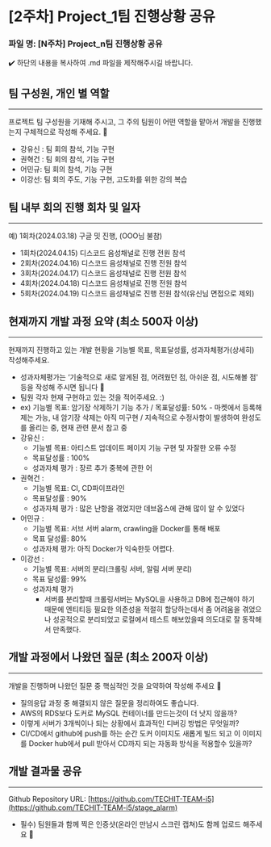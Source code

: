 # [2주차] Project_1팀 진행상황 공유

### 파일 명: [N주차] Project_n팀 진행상황 공유

<aside>
✔️ 하단의 내용을 복사하여 .md 파일을 제작해주시길 바랍니다.

</aside>

## 팀 구성원, 개인 별 역할

---

프로젝트 팀 구성원을 기재해 주시고, 그 주의 팀원이 어떤 역할을 맡아서 개발을 진행했는지 구체적으로 작성해 주세요. 🙂 

- 강유신 : 팀 회의 참석, 기능 구현
- 권혁건 : 팀 회의 참석, 기능 구현
- 어민규: 팀 회의 참석, 기능 구현
- 이강선: 팀 회의 주도, 기능 구현, 고도화를 위한 강의 복습

## 팀 내부 회의 진행 회차 및 일자

---

예) 1회차(2024.03.18) 구글 밋 진행, (OOO님 불참)

- 1회차(2024.04.15) 디스코드 음성채널로 진행 전원 참석
- 2회차(2024.04.16) 디스코드 음성채널로 진행 전원 참석
- 3회차(2024.04.17) 디스코드 음성채널로 진행 전원 참석
- 4회차(2024.04.18) 디스코드 음성채널로 진행 전원 참석
- 5회차(2024.04.19) 디스코드 음성채널로 진행 전원 참석(유신님 면접으로 제외)

## 현재까지 개발 과정 요약 (최소 500자 이상)

---

현재까지 진행하고 있는 개발 현황을 기능별 목표, 목표달성률, 성과자체평가(상세히) 작성해주세요.

- 성과자체평가는 ‘기술적으로 새로 알게된 점, 어려웠던 점, 아쉬운 점, 시도해볼 점' 등을 작성해 주시면 됩니다 🙂
- 팀원 각자 현재 구현하고 있는 것을 적어주세요. :)
- ex) 기능별 목표: 암기장 삭제하기 기능 추가 / 목표달성률: 50% - 마켓에서 등록해제는 가능, 내 암기장 삭제는 아직 미구현 / 지속적으로 수정사항이 발생하여 완성도를 올리는 중, 현재 관련 문서 참고 중
- 강유신 :
    - 기능별 목표: 아티스트 업데이트 페이지 기능 구현 및 자잘한 오류 수정
    - 목표달성률 : 100%
    - 성과자체 평가 : 장르 추가 중복에 관한 어
- 권혁건 :
    - 기능별 목표: CI, CD파이프라인
    - 목표달성률 : 90%
    - 성과자체 평가 : 많은 난항을 겪었지만 데브옵스에 관해 많이 알 수 있었다
- 어민규 :
    - 기능별 목표: 서브 서버 alarm, crawling을 Docker를 통해 배포
    - 목표 달성률: 80%
    - 성과자체 평가: 아직 Docker가 익숙한듯 어렵다.
- 이강선 :
    - 기능별 목표: 서버의 분리(크롤링 서버, 알림 서버 분리)
    - 목표 달성률: 99%
    - 성과자체 평가
        - 서버를 분리할때 크롤링서버는 MySQL을 사용하고 DB에 접근해야 하기 때문에 엔티티등 필요한 의존성을 적절히 할당하는데서 좀 어려움을 겪었으나 성공적으로 분리되었고 로컬에서 테스트 해보았을때 의도대로 잘 동작해서 만족했다.
        

## 개발 과정에서 나왔던 질문 (최소 200자 이상)

---

개발을 진행하며 나왔던 질문 중 핵심적인 것을 요약하여 작성해 주세요 🙂

- 질의응답 과정 중 해결되지 않은 질문을 정리하여도 좋습니다.
- AWS의 RDS보다 도커로 MySQL 컨테이너를 만드는것이 더 낫지 않을까?
- 이렇게 서버가 3개씩이나 되는 상황에서 효과적인 디버깅 방법은 무엇일까?
- CI/CD에서 github에 push를 하는 순간 도커 이미지도 새롭게 빌드 되고 이 이미지를 Docker hub에서 pull 받아서 CD까지 되는 자동화 방식을 적용할수 있을까?

## 개발 결과물 공유

---

Github Repository URL: [https://github.com/TECHIT-TEAM-i5](https://github.com/TECHIT-TEAM-i5/stage_alarm)

- 필수) 팀원들과 함께 찍은 인증샷(온라인 만남시 스크린 캡쳐)도 함께 업로드 해주세요 🙂